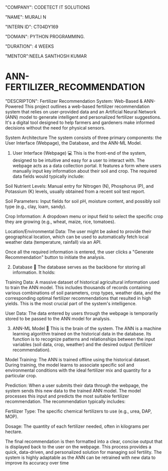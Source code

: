 "COMPANY": CODETECT IT SOLUTIONS

"NAME": MURALI N

"INTERN ID": CT04DY169

"DOMAIN": PYTHON PROGRAMMING.

"DURATION": 4 WEEKS

"MENTOR":NEELA SANTHOSH KUMAR

# ANN-FERTILIZER_RECOMMENDATION
"DESCRIPTON":
Fertilizer Recommendation System: Web-Based & ANN-Powered
This project outlines a web-based fertilizer recommendation system that relies on user-provided data and an Artificial Neural Network (ANN) model to generate intelligent and personalized fertilizer suggestions. It's a digital tool designed to help farmers and gardeners make informed decisions without the need for physical sensors.

System Architecture
The system consists of three primary components: the User Interface (Webpage), the Database, and the ANN-ML Model.

1. User Interface (Webpage) 💻
This is the front-end of the system, designed to be intuitive and easy for a user to interact with. The webpage acts as a data collection portal. It features a form where users manually input key information about their soil and crop. The required data fields would typically include:

Soil Nutrient Levels: Manual entry for Nitrogen (N), Phosphorus (P), and Potassium (K) levels, usually obtained from a recent soil test report.

Soil Parameters: Input fields for soil pH, moisture content, and possibly soil type (e.g., clay, loam, sandy).

Crop Information: A dropdown menu or input field to select the specific crop they are growing (e.g., wheat, maize, rice, tomatoes).

Location/Environmental Data: The user might be asked to provide their geographical location, which can be used to automatically fetch local weather data (temperature, rainfall) via an API.

Once all the required information is entered, the user clicks a "Generate Recommendation" button to initiate the analysis.

2. Database 💾
The database serves as the backbone for storing all information. It holds:

Training Data: A massive dataset of historical agricultural information used to train the ANN model. This includes thousands of records containing various combinations of soil parameters, crop types, weather data, and the corresponding optimal fertilizer recommendations that resulted in high yields. This is the most crucial part of the system's intelligence.

User Data: The data entered by users through the webpage is temporarily stored to be passed to the ANN model for analysis.

3. ANN-ML Model 🧠
This is the brain of the system. The ANN is a machine learning algorithm trained on the historical data in the database. Its function is to recognize patterns and relationships between the input variables (soil data, crop, weather) and the desired output (fertilizer recommendation).

Model Training: The ANN is trained offline using the historical dataset. During training, the model learns to associate specific soil and environmental conditions with the ideal fertilizer mix and quantity for a particular crop.

Prediction: When a user submits their data through the webpage, the system sends this new data to the trained ANN model. The model processes this input and predicts the most suitable fertilizer recommendation. The recommendation typically includes:

Fertilizer Type: The specific chemical fertilizers to use (e.g., urea, DAP, MOP).

Dosage: The quantity of each fertilizer needed, often in kilograms per hectare.


The final recommendation is then formatted into a clear, concise output that is displayed back to the user on the webpage. This process provides a quick, data-driven, and personalized solution for managing soil fertility. The system is highly adaptable as the ANN can be retrained with new data to improve its accuracy over time

